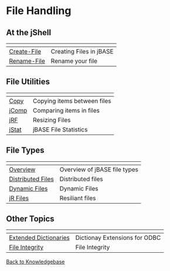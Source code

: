 # File Handling

<PageHeader />

## At the jShell

| <!----> | <!----> |
| --- | --- |
| [Create-File](./create-file/README.md) | Creating Files in jBASE |
| [Rename-File](./rename-file/README.md) | Rename your file |  

## File Utilities

| <!----> | <!----> |
| --- | --- |
| [Copy](./copy/README.md)  | Copying items between files |
| [jComp](./jcomp/README.md)  | Comparing items in files |
| [jRF](./jrf/README.md)  | Resizing Files |
| [jStat](./jstat/README.md)  | jBASE File Statistics |

## File Types  

| <!----> | <!----> |
| --- | --- |
| [Overview](./jbase-files/README.md)  | Overview of jBASE file types |
| [Distributed Files](./distributed-files/README.md)  | Distributed files |
| [Dynamic Files](./dynamic-files/README.md)  | Dynamic Files |
| [jR Files](./jr-files/README.md)  | Resiliant files |

## Other Topics  

| <!----> | <!----> |
| --- | --- |
| [Extended Dictionaries](./extended-dictionary/README.md)  | Dictionay Extensions for ODBC |
| [File Integrity](./file-integrity/README.md)  | File Integrity |

[Back to Knowledgebase](./../README.md)

<PageFooter />
